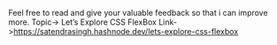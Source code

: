 Feel free to read and give your valuable feedback so that i can improve more.
Topic-> Let’s Explore CSS FlexBox
Link->https://satendrasingh.hashnode.dev/lets-explore-css-flexbox